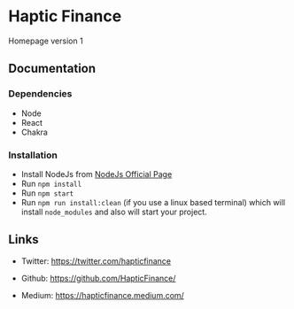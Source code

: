 # Haptic Finance

Homepage version 1

## Documentation

### Dependencies

* Node
* React
* Chakra

### Installation

*   Install NodeJs from [NodeJs Official Page](https://nodejs.org/en/)
*   Run `npm install`
*   Run `npm start`
*   Run `npm run install:clean` (if you use a linux based terminal) which will install `node_modules` and also will start your project.

## Links

-   Twitter: <https://twitter.com/hapticfinance>

-   Github: <https://github.com/HapticFinance/>

-   Medium: <https://hapticfinance.medium.com/>